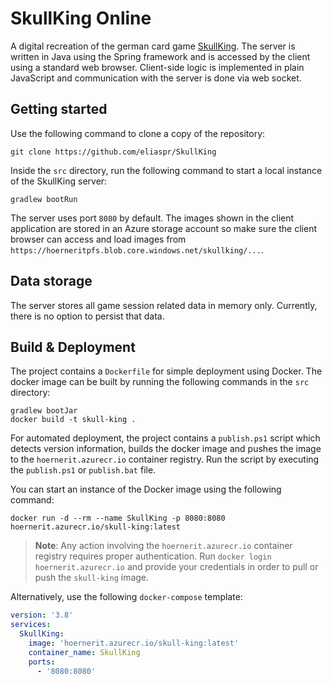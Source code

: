 # SkullKing Online

A digital recreation of the german card game [SkullKing](https://www.schmidtspiele.de/details/produkt/skull-king.html). The server is written in Java using the Spring framework and is accessed by the client using a standard web browser. Client-side logic is implemented in plain JavaScript and communication with the server is done via web socket.

## Getting started

Use the following command to clone a copy of the repository:

```shell
git clone https://github.com/eliaspr/SkullKing
```

Inside the `src` directory, run the following command to start a local instance of the SkullKing server:

```shell
gradlew bootRun
```

The server uses port `8080` by default. The images shown in the client application are stored in an Azure storage account so make sure the client browser can access and load images from `https://hoerneritpfs.blob.core.windows.net/skullking/...`.

## Data storage

The server stores all game session related data in memory only. Currently, there is no option to persist that data.

## Build & Deployment

The project contains a `Dockerfile` for simple deployment using Docker. The docker image can be built by running the following commands in the `src` directory:

```shell
gradlew bootJar
docker build -t skull-king .
```

For automated deployment, the project contains a `publish.ps1` script which detects version information, builds the docker image and pushes the image to the `hoernerit.azurecr.io` container registry. Run the script by executing the `publish.ps1` or `publish.bat` file.  

You can start an instance of the Docker image using the following command:

```shell
docker run -d --rm --name SkullKing -p 8080:8080 hoernerit.azurecr.io/skull-king:latest
```

> **Note**: Any action involving the `hoernerit.azurecr.io` container registry requires proper authentication. Run `docker login hoernerit.azurecr.io` and provide your credentials in order to pull or push the `skull-king` image.

Alternatively, use the following `docker-compose` template:

```yaml
version: '3.8'
services:
  SkullKing:
    image: 'hoernerit.azurecr.io/skull-king:latest'
    container_name: SkullKing
    ports:
      - '8080:8080'
```
